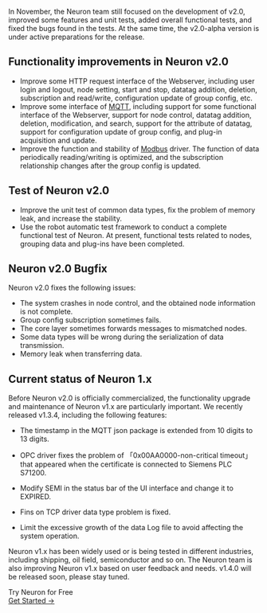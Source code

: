 In November, the Neuron team still focused on the development of v2.0, improved some features and unit tests, added overall functional tests, and fixed the bugs found in the tests. At the same time, the v2.0-alpha version is under active preparations for the release.

## Functionality improvements in Neuron v2.0

- Improve some HTTP request interface of the Webserver, including user login and logout, node setting, start and stop, datatag addition, deletion, subscription and read/write, configuration update of group config, etc.
- Improve some interface of [MQTT](https://www.emqx.com/en/mqtt-guide), including support for some functional interface of the Webserver, support for node control, datatag addition, deletion, modification, and search, support for the attribute of datatag, support for configuration update of group config, and plug-in acquisition and update.
- Improve the function and stability of [Modbus](https://www.emqx.com/en/blog/modbus-protocol-the-grandfather-of-iot-communication) driver. The function of data periodically reading/writing is optimized, and the subscription relationship changes after the group config is updated.

## Test of Neuron v2.0

- Improve the unit test of common data types, fix the problem of memory leak, and increase the stability.
- Use the robot automatic test framework to conduct a complete functional test of Neuron. At present, functional tests related to nodes, grouping data and plug-ins have been completed.

## Neuron v2.0 Bugfix

Neuron v2.0 fixes the following issues:

- The system crashes in node control, and the obtained node information is not complete.
- Group config subscription sometimes fails.
- The core layer sometimes forwards messages to mismatched nodes.
- Some data types will be wrong during the serialization of data transmission.
- Memory leak when transferring data.

## Current status of Neuron 1.x

Before Neuron v2.0 is officially commercialized, the functionality upgrade and maintenance of Neuron v1.x are particularly important. We recently released v1.3.4, including the following features:

- The timestamp in the MQTT json package is extended from 10 digits to 13 digits.

- OPC driver fixes the problem of 「0x00AA0000-non-critical timeout」that appeared when the certificate is connected to Siemens PLC S71200.

- Modify SEMI in the status bar of the UI interface and change it to EXPIRED.

- Fins on TCP driver data type problem is fixed.

- Limit the excessive growth of the data Log file to avoid affecting the system operation.


Neuron v1.x has been widely used or is being tested in different industries, including shipping, oil field, semiconductor and so on. The Neuron team is also improving Neuron v1.x based on user feedback and needs. v1.4.0 will be released soon, please stay tuned.

 
<section class="promotion">
    <div>
        Try Neuron for Free
    </div>
    <a href="https://www.emqx.com/en/try?product=neuron" class="button is-gradient px-5">Get Started →</a >
</section>

